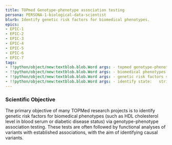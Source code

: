 ```yaml
---
title: TOPmed Genotype-phenotype association testing
persona: PERSONA-1-biological-data-scientist
blurb: Identify genetic risk factors for biomedical phenotypes.
epics:
- EPIC-1
- EPIC-2
- EPIC-3
- EPIC-4
- EPIC-5
- EPIC-6
- EPIC-7
tags:
- !!python/object/new:textblob.blob.Word args: - topmed genotype-phenotype state:   string: topmed genotype-phenotype   pos_tag: null
- !!python/object/new:textblob.blob.Word args: - biomedical phenotypes state:   string: biomedical phenotypes   pos_tag: null
- !!python/object/new:textblob.blob.Word args: - genetic risk factors state:   string: genetic risk factors   pos_tag: null
- !!python/object/new:textblob.blob.Word args: - identify state:   string: identify   pos_tag: null
---
```

### Scientific Objective

The primary objective of many TOPMed research projects is to
identify genetic risk factors for biomedical phenotypes (such as
HDL cholesterol level in blood serum or diabetic disease status) via
genotype-phenotype association testing. These tests are often followed
by functional analyses of variants with established associations, with
the aim of identifying causal variants.
